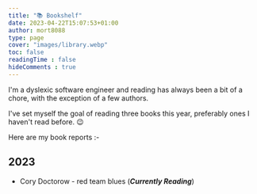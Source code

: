 ```yaml
---
title: "📚 Bookshelf"
date: 2023-04-22T15:07:53+01:00
author: mort8088
type: page
cover: "images/library.webp"
toc: false
readingTime : false
hideComments : true
---
```


I'm a dyslexic software engineer and reading has always been a bit of a chore, with the exception of a few authors.

I've set myself the goal of reading three books this year, preferably ones I haven't read before. 😉

Here are my book reports :-

## 2023

<!-- - [Cory Doctorow - red team blues](/books/cory-doctorow_red-team-blues/) <!-- -->
- Cory Doctorow - red team blues (***Currently Reading***) <!-- -->

